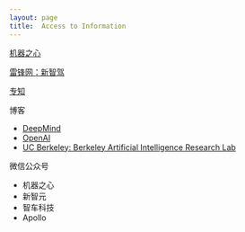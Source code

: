 ```yaml
---
layout: page
title:  Access to Information
---
```



[机器之心](https://www.jiqizhixin.com/)

[雷锋网：新智驾](https://www.leiphone.com/category/transportation)

[专知](http://www.zhuanzhi.ai/)

博客
- [DeepMind](https://deepmind.com/blog/)
- [OpenAI](https://openai.com/blog/)
- [UC Berkeley: Berkeley Artificial Intelligence Research Lab](https://bair.berkeley.edu/blog/?refresh=1)

微信公众号
- 机器之心
- 新智元
- 智车科技
- Apollo